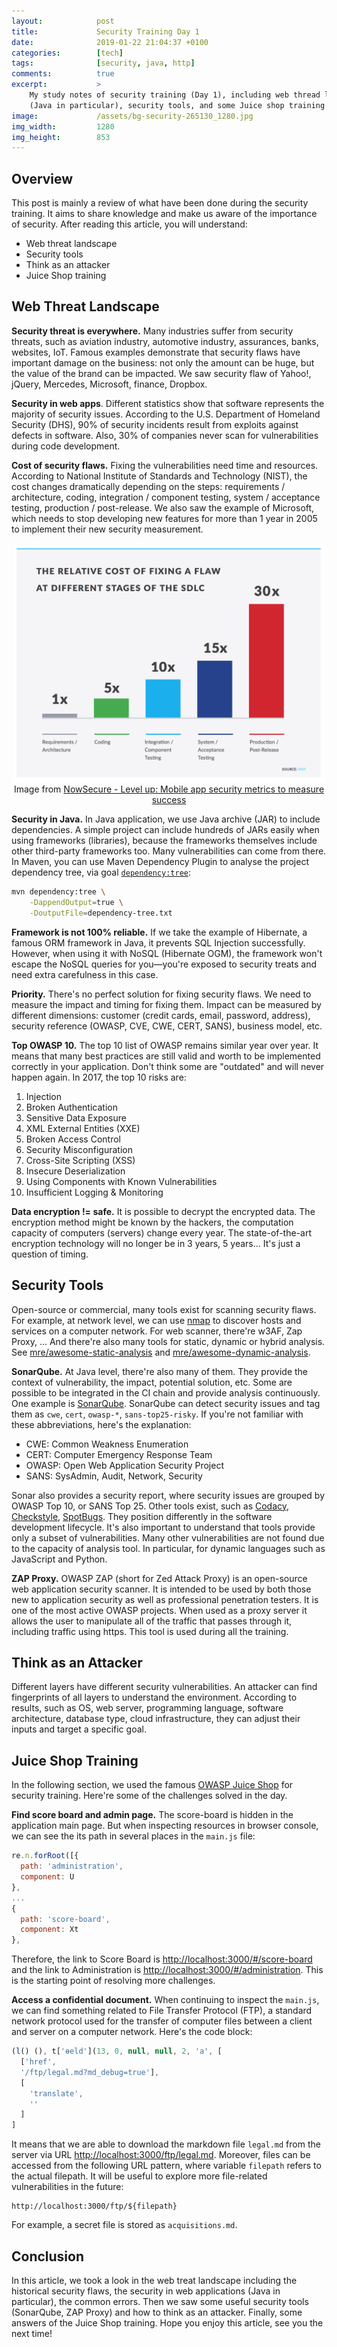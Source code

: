 ```yaml
---
layout:            post
title:             Security Training Day 1
date:              2019-01-22 21:04:37 +0100
categories:        [tech]
tags:              [security, java, http]
comments:          true
excerpt:           >
    My study notes of security training (Day 1), including web thread landscape
    (Java in particular), security tools, and some Juice shop training answers.
image:             /assets/bg-security-265130_1280.jpg
img_width:         1280
img_height:        853
---
```


## Overview

This post is mainly a review of what have been done during the security
training. It aims to share knowledge and make us aware of the importance of
security. After reading this article, you will understand:

- Web threat landscape
- Security tools
- Think as an attacker
- Juice Shop training

## Web Threat Landscape

**Security threat is everywhere.** Many industries suffer from security threats,
such as aviation industry, automotive industry, assurances, banks, websites,
IoT. Famous examples demonstrate that security flaws have important damage on
the business: not only the amount can be huge, but the value of the brand can be
impacted. We saw security flaw of Yahoo!, jQuery, Mercedes, Microsoft, finance,
Dropbox.

**Security in web apps**. Different statistics show that software represents the
majority of security issues. According to the U.S. Department of Homeland
Security (DHS), 90% of security incidents result from exploits against defects
in software. Also, 30% of companies never scan for vulnerabilities during code
development.

**Cost of security flaws.** Fixing the vulnerabilities need time and resources.
According to National Institute of Standards and Technology (NIST), the cost
changes dramatically depending on the steps: requirements / architecture,
coding, integration / component testing, system / acceptance testing, production
/ post-release. We also saw the example of Microsoft, which needs to stop
developing new features for more than 1 year in 2005 to implement their new
security measurement.

<p align="center">
  <img src="/assets/20190122-NIST-relative-cost-to-fix-a-flaw.png"
       style="max-width: 500px"
       alt="NIST: The relative cost of fixing a flaw at different stages of the SLDC">
  Image from
  <a href="https://www.nowsecure.com/blog/2017/05/10/level-up-mobile-app-security-metrics-to-measure-success/">
    NowSecure - Level up: Mobile app security metrics to measure success
  </a>
</p>

**Security in Java.** In Java application, we use Java archive (JAR) to include
dependencies. A simple project can include hundreds of JARs easily when using
frameworks (libraries), because the frameworks themselves include other
third-party frameworks too. Many vulnerabilities can come from there. In Maven,
you can use Maven Dependency Plugin to analyse the project dependency tree, via
goal [`dependency:tree`](https://maven.apache.org/plugins/maven-dependency-plugin/tree-mojo.html):

```sh
mvn dependency:tree \
    -DappendOutput=true \
    -DoutputFile=dependency-tree.txt
```

**Framework is not 100% reliable.** If we take the example of Hibernate, a
famous ORM framework in Java, it prevents SQL Injection successfully. However,
when using it with NoSQL (Hibernate OGM), the framework won't escape the NoSQL
queries for you—you're exposed to security treats and need extra carefulness in
this case.

**Priority.** There's no perfect solution for fixing security flaws. We need to
measure the impact and timing for fixing them. Impact can be measured by
different dimensions: customer (credit cards, email, password, address),
security reference (OWASP, CVE, CWE, CERT, SANS), business model, etc.

**Top OWASP 10.** The top 10 list of OWASP remains similar year over year. It
means that many best practices are still valid and worth to be implemented
correctly in your application. Don't think some are "outdated" and will never
happen again. In 2017, the top 10 risks are:

1. Injection
2. Broken Authentication
3. Sensitive Data Exposure
4. XML External Entities (XXE)
5. Broken Access Control
6. Security Misconfiguration
7. Cross-Site Scripting (XSS)
8. Insecure Deserialization
9. Using Components with Known Vulnerabilities
10. Insufficient Logging & Monitoring

**Data encryption != safe.** It is possible to decrypt the encrypted data.
The encryption method might be known by the hackers, the computation capacity
of computers (servers) change every year. The state-of-the-art encryption
technology will no longer be in 3 years, 5 years... It's just a question of
timing.

## Security Tools

Open-source or commercial, many tools exist for scanning security flaws. For
example, at network level, we can use [nmap](https://en.wikipedia.org/wiki/Nmap)
to discover hosts and services on a
computer network. For web scanner, there're w3AF, Zap Proxy, ... And there're
also many tools for static, dynamic or hybrid analysis. See
[mre/awesome-static-analysis](https://github.com/mre/awesome-static-analysis)
and
[mre/awesome-dynamic-analysis](https://github.com/mre/awesome-dynamic-analysis).

**SonarQube.** At Java level, there're also many of them. They
provide the context of vulnerability, the impact, potential solution, etc. Some
are possible to be integrated in the CI chain and provide analysis continuously.
One example is [SonarQube](https://www.sonarqube.org). SonarQube can detect
security issues and tag them as `cwe`, `cert`, `owasp-*`, `sans-top25-risky`.
If you're not familiar with these abbreviations, here's the explanation:

- CWE: Common Weakness Enumeration
- CERT: Computer Emergency Response Team
- OWASP: Open Web Application Security Project
- SANS: SysAdmin, Audit, Network, Security

Sonar also provides a security report, where security issues are grouped by
OWASP Top 10, or SANS Top 25. Other tools exist, such as
[Codacy](https://www.codacy.com/), [Checkstyle](https://checkstyle.org/),
[SpotBugs](https://spotbugs.github.io/). They position differently in the
software development lifecycle. It's also important to understand that tools
provide only a subset of vulnerabilities. Many other vulnerabilities are not
found due to the capacity of analysis tool. In particular, for dynamic languages
such as JavaScript and Python.

**ZAP Proxy.** OWASP ZAP (short for Zed Attack Proxy) is an open-source web
application security scanner. It is intended to be used by both those new to
application security as well as professional penetration testers. It is one of
the most active OWASP projects. When used as a proxy server it allows the user
to manipulate all of the traffic that passes through it, including traffic
using https. This tool is used during all the training.

## Think as an Attacker

Different layers have different security vulnerabilities. An attacker can find
fingerprints of all layers to understand the environment. According to results,
such as OS, web server, programming language, software architecture, database
type, cloud infrastructure, they can adjust their inputs and target a specific
goal.

## Juice Shop Training

In the following section, we used the famous [OWASP Juice
Shop](https://github.com/bkimminich/juice-shop) for security training. Here're
some of the challenges solved in the day.

**Find score board and admin page.** The score-board is hidden in the
application main page. But when inspecting resources in browser console, we
can see the its path in several places in the `main.js` file:

```js
re.n.forRoot([{
  path: 'administration',
  component: U
},
...
{
  path: 'score-board',
  component: Xt
},
```

Therefore, the link to Score Board is <http://localhost:3000/#/score-board>
and the link to Administration is <http://localhost:3000/#/administration>. This
is the starting point of resolving more challenges.

**Access a confidential document.** When continuing to inspect the `main.js`, we
can find something related to File Transfer Protocol (FTP), a standard network
protocol used for the transfer of computer files between a client and server on
a computer network. Here's the code block:

```js
(l() (), t['ɵeld'](13, 0, null, null, 2, 'a', [
  ['href',
  '/ftp/legal.md?md_debug=true'],
  [
    'translate',
    ''
  ]
]
```

It means that we are able to download the markdown file `legal.md` from the
server via URL <http://localhost:3000/ftp/legal.md>. Moreover, files can be
accessed from the following URL pattern, where variable `filepath` refers to the
actual filepath. It will be useful to explore more file-related vulnerabilities
in the future:

    http://localhost:3000/ftp/${filepath}

For example, a secret file is stored as `acquisitions.md`.

## Conclusion

In this article, we took a look in the web treat landscape including the
historical security flaws, the security in web applications (Java in
particular), the common errors. Then we saw some useful security tools
(SonarQube, ZAP Proxy) and how to think as an attacker. Finally, some answers of
the Juice Shop training. Hope you enjoy this article, see you the next time!

